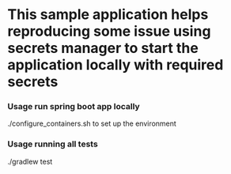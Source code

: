# This sample application helps reproducing some issue using secrets manager to start the application locally with required secrets

### Usage run spring boot app locally
./configure_containers.sh to set up the environment 

### Usage running all tests
./gradlew test


